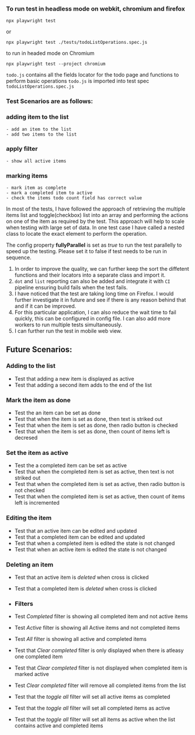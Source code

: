 
### To run test  in headless mode on webkit, chromium and firefox 

`npx playwright test` 

or 

`npx playwright test ./tests/todoListOperations.spec.js`

to run in headed mode on Chromium

`npx playwright test --project chromium`

`todo.js` contains all the fields locator for the todo page and functions to perform basic operations
`todo.js` is imported into test spec `todoListOperations.spec.js`


### Test Scenarios are as follows: 

### adding item to the list
    - add an item to the list
    - add two items to the list

### apply filter
    - show all active items

### marking items
    - mark item as complete    
    - mark a completed item to active
    - check the items todo count field has correct value


In most of the tests, I have followed the approach of retrieving the multiple items list and toggle(checkbox) list into an array and performing the actions on one of the item as required by the test. This approach will help to scale when testing with large set of data. In one test case I have called a nested class to locate the exact element to perform the operation.

The config property **fullyParallel** is set as *true* to run the test parallelly to speed up the testing. Please set it to false if test needs to be run in sequence.

1. In order to improve the quality, we can further keep the sort the diffetent functions and their locators into a separate class and import it. 
2. `dot` and `list` reporting can also be added and integrate it with `CI` pipeline ensuring build fails when the test fails. 
3. I have noticed that the test are taking long time on Firefox. I would further investigate it in future and see if there is any reason behind that and if it can be improved.
4. For this particular application, I can also reduce the wait time to fail quickly, this can be configured in config file. I can also add more workers to run multiple tests simultaneously.
5. I can further run the test in mobile web view.

## Future Scenarios:

### Adding to the list
- Test that adding a new item is displayed as active
- Test that adding a second item adds to the end of the list

### Mark the item as done
- Test the an item can be set as done
- Test that when the item is set as done, then text is striked out
- Test that when the item is set as done, then radio button is checked
- Test that when the item is set as done, then count of items left is decresed


### Set the item as active
- Test the a completed item can be set as active
- Test that when the completed item is set as active, then text is not striked out
- Test that when the completed item is set as active, then radio button is not checked
- Test that when the completed item is set as active, then count of items left is incremented

### Editing the item
- Test that an active item can be edited and updated
- Test that a completed item can be edited and updated
- Test that when a completed item is edited the state is not changed
- Test that when an active item is edited the state is not changed

### Deleting an item
- Test that an active item is *deleted* when cross is clicked
-  Test that a completed item is *deleted* when cross is clicked

- ### Filters
- Test *Completed* filter is showing all completed item and not active items
- Test *Active* filter is showing all Active items and not completed items
- Test *All* filter is showing all active and completed items
- Test that *Clear completed* filter is only displayed when there is atleasy one completed item
- Test that *Clear completed* filter is not displayed when completed item is marked active
- Test *Clear completed* filter will remove all completed items from the list
- Test that the *toggle all* filter will set all active items as completed
- Test that the *toggle all* filter will set all completed items as active
- Test that the *toggle all* filter will set all items as active when the list contains active and completed items